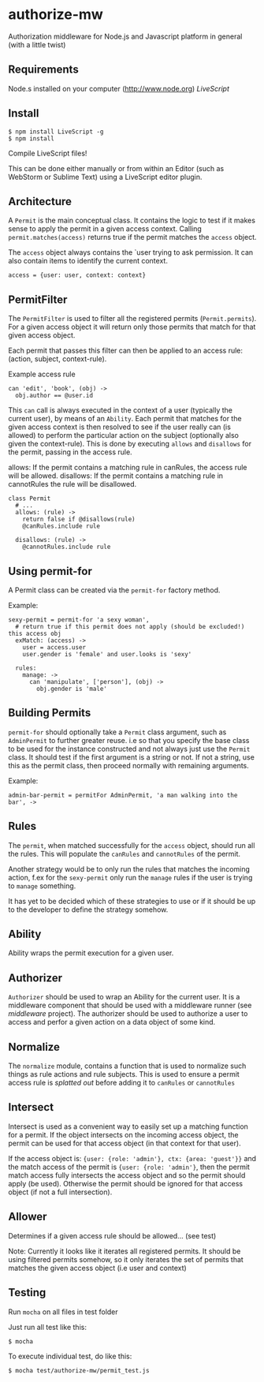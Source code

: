 authorize-mw
============

Authorization middleware for Node.js and Javascript platform in general (with a little twist)

## Requirements

Node.s installed on your computer (http://www.node.org)
*LiveScript*

## Install

```
$ npm install LiveScript -g
$ npm install
```

Compile LiveScript files!

This can be done either manually or from within an Editor (such as WebStorm or Sublime Text) using a LiveScript editor plugin.

## Architecture

A `Permit` is the main conceptual class. It contains the logic to test if it makes sense to apply the permit in a given
access context. Calling `permit.matches(access)` returns true if the permit matches the `access` object.

The `access` object always contains the `user trying to ask permission. It can also contain items to identify the current context.

`access = {user: user, context: context}`

## PermitFilter

The `PermitFilter` is used to filter all the registered permits (`Permit.permits`).
For a given access object it will return only those permits that match for that given access object.

Each permit that passes this filter can then be applied to an access rule: (action, subject, context-rule).

Example access rule

```LiveScript
can 'edit', 'book', (obj) ->
  obj.author == @user.id
```

This `can` call is always executed in the context of a user (typically the current user), by means of an `Ability`.
Each permit that matches for the given access context is then resolved to see if the user really can (is allowed)
to perform the particular action on the subject (optionally also given the context-rule).
This is done by executing `allows` and `disallows` for the permit, passing in the access rule.

allows: If the permit contains a matching rule in canRules, the access rule will be allowed.
disallows: If the permit contains a matching rule in cannotRules the rule will be disallowed.

```LiveScript
class Permit
  # ...
  allows: (rule) ->
    return false if @disallows(rule)
    @canRules.include rule

  disallows: (rule) ->
    @cannotRules.include rule
```

## Using permit-for

A Permit class can be created via the `permit-for` factory method.

Example:

```LiveScript
sexy-permit = permit-for 'a sexy woman',
  # return true if this permit does not apply (should be excluded!) this access obj
  exMatch: (access) ->
    user = access.user
    user.gender is 'female' and user.looks is 'sexy'

  rules:
    manage: ->
      can 'manipulate', ['person'], (obj) ->
        obj.gender is 'male'
```

## Building Permits

`permit-for` should optionally take a `Permit` class argument, such as `AdminPermit` to further greater reuse.
i.e so that you specify the base class to be used for the instance constructed and not always just use the `Permit` class.
It should test if the first argument is a string or not. If not a string, use this as the permit class,
then proceed normally with remaining arguments.

Example:

`admin-bar-permit = permitFor AdminPermit, 'a man walking into the bar', ->`

## Rules

The `permit`, when matched successfully for the `access` object, should run all the rules.
This will populate the `canRules` and `cannotRules` of the permit.

Another strategy would be to only run the rules that matches the incoming action,
f.ex for the `sexy-permit` only run the `manage` rules if the user is trying to `manage` something.

It has yet to be decided which of these strategies to use or if it should be up to the developer to define
the strategy somehow.

## Ability

Ability wraps the permit execution for a given user.

## Authorizer

`Authorizer` should be used to wrap an Ability for the current user. It is a middleware component that should be  used with a middleware runner (see *middleware* project). The authorizer should be used to authorize a user to access and perfor a given action on a data object of some kind.

## Normalize

The `normalize` module, contains a function that is used to normalize such things as rule actions and rule subjects.
This is used to ensure a permit access rule is *splatted out* before adding it to `canRules` or `cannotRules`

## Intersect

Intersect is used as a convenient way to easily set up a matching function for a permit. If the object intersects on the incoming access object, the permit can be used for that access object (in that context for that user).

If the access object is: `{user: {role: 'admin'}, ctx: {area: 'guest'}}` and the match access of the permit is `{user: {role: 'admin'}`, then the permit match access fully intersects the access object and so the permit should apply (be used). Otherwise the permit should be ignored for that access object (if not a full intersection).  

## Allower

Determines if a given access rule should be allowed... (see test)

Note: Currently it looks like it iterates all registered permits. It should be using filtered permits somehow,
so it only iterates the set of permits that matches the given access object (i.e user and context)

## Testing

Run `mocha` on all files in test folder

Just run all test like this:

`$ mocha`

To execute individual test, do like this:

`$ mocha test/authorize-mw/permit_test.js`


